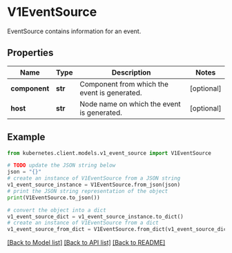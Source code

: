 # V1EventSource

EventSource contains information for an event.

## Properties

Name | Type | Description | Notes
------------ | ------------- | ------------- | -------------
**component** | **str** | Component from which the event is generated. | [optional] 
**host** | **str** | Node name on which the event is generated. | [optional] 

## Example

```python
from kubernetes.client.models.v1_event_source import V1EventSource

# TODO update the JSON string below
json = "{}"
# create an instance of V1EventSource from a JSON string
v1_event_source_instance = V1EventSource.from_json(json)
# print the JSON string representation of the object
print(V1EventSource.to_json())

# convert the object into a dict
v1_event_source_dict = v1_event_source_instance.to_dict()
# create an instance of V1EventSource from a dict
v1_event_source_from_dict = V1EventSource.from_dict(v1_event_source_dict)
```
[[Back to Model list]](../README.md#documentation-for-models) [[Back to API list]](../README.md#documentation-for-api-endpoints) [[Back to README]](../README.md)


